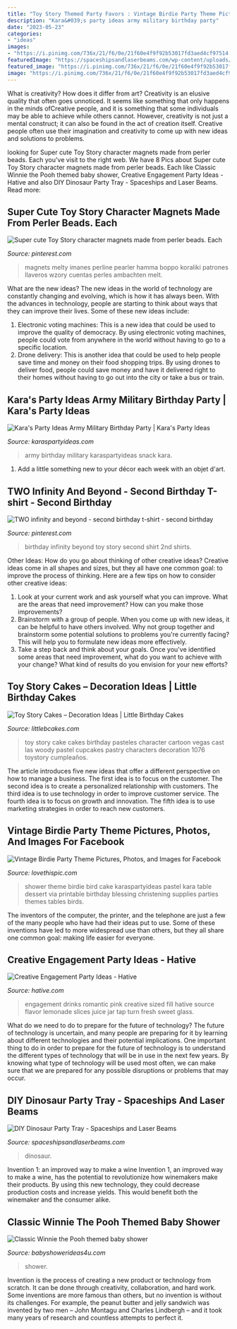 ```yaml
---
title: "Toy Story Themed Party Favors : Vintage Birdie Party Theme Pictures, Photos, And Images For Facebook"
description: "Kara&#039;s party ideas army military birthday party"
date: "2023-05-23"
categories:
- "ideas"
images:
- "https://i.pinimg.com/736x/21/f6/0e/21f60e4f9f92b53017fd3aed4cf97514.jpg"
featuredImage: "https://spaceshipsandlaserbeams.com/wp-content/uploads/2015/09/diy-dinosaur-party-ideas-tray-54.jpg"
featured_image: "https://i.pinimg.com/736x/21/f6/0e/21f60e4f9f92b53017fd3aed4cf97514.jpg"
image: "https://i.pinimg.com/736x/21/f6/0e/21f60e4f9f92b53017fd3aed4cf97514.jpg"
---
```



What is creativity? How does it differ from art?
Creativity is an elusive quality that often goes unnoticed. It seems like something that only happens in the minds ofCreative people, and it is something that some individuals may be able to achieve while others cannot. However, creativity is not just a mental construct; it can also be found in the act of creation itself. Creative people often use their imagination and creativity to come up with new ideas and solutions to problems.

	

		
looking for Super cute Toy Story character magnets made from perler beads. Each you've visit to the right web. We have 8 Pics about Super cute Toy Story character magnets made from perler beads. Each like Classic Winnie the Pooh themed baby shower, Creative Engagement Party Ideas - Hative and also DIY Dinosaur Party Tray - Spaceships and Laser Beams. Read more:
		
    
## Super Cute Toy Story Character Magnets Made From Perler Beads. Each

<img loading=lazy src="https://i.pinimg.com/736x/21/f6/0e/21f60e4f9f92b53017fd3aed4cf97514.jpg" onerror="this.onerror=null;this.src='https://tse4.mm.bing.net/th?id=OIP.tCmLr1ZMKVY0w3LNcdMKvwHaLE&amp;pid=15.1';" alt="Super cute Toy Story character magnets made from perler beads. Each">

_Source: pinterest.com_

>magnets melty imanes perline pearler hamma boppo koraliki patrones llaveros wzory cuentas perles ambachten melt. 

	

What are the new ideas?
The new ideas in the world of technology are constantly changing and evolving, which is how it has always been. With the advances in technology, people are starting to think about ways that they can improve their lives. Some of these new ideas include: 
1. Electronic voting machines: This is a new idea that could be used to improve the quality of democracy. By using electronic voting machines, people could vote from anywhere in the world without having to go to a specific location. 
2. Drone delivery: This is another idea that could be used to help people save time and money on their food shopping trips. By using drones to deliver food, people could save money and have it delivered right to their homes without having to go out into the city or take a bus or train. 

    
## Kara&#039;s Party Ideas Army Military Birthday Party | Kara&#039;s Party Ideas

<img loading=lazy src="https://karaspartyideas.com/wp-content/uploads/2019/05/Army-Military-Birthday-Party-via-Karas-Party-Ideas-KarasPartyIdeas.com18.jpg" onerror="this.onerror=null;this.src='https://tse3.mm.bing.net/th?id=OIP.h3V0dCCcyMxmbkXOg0c0qQHaLH&amp;pid=15.1';" alt="Kara&#039;s Party Ideas Army Military Birthday Party | Kara&#039;s Party Ideas">

_Source: karaspartyideas.com_

>army birthday military karaspartyideas snack kara. 

	

1. Add a little something new to your décor each week with an objet d'art.

    
## TWO Infinity And Beyond - Second Birthday T-shirt - Second Birthday

<img loading=lazy src="https://i.pinimg.com/736x/f8/54/4e/f8544e6a4fca0a5777d2bc13be69b45b.jpg" onerror="this.onerror=null;this.src='https://tse2.mm.bing.net/th?id=OIP.WvroPnRQ1zacn4nbTRuiDQHaJ4&amp;pid=15.1';" alt="TWO infinity and beyond - second birthday t-shirt - second birthday">

_Source: pinterest.com_

>birthday infinity beyond toy story second shirt 2nd shirts. 

	

Other Ideas: How do you go about thinking of other creative ideas?
Creative ideas come in all shapes and sizes, but they all have one common goal: to improve the process of thinking. Here are a few tips on how to consider other creative ideas:
1. Look at your current work and ask yourself what you can improve. What are the areas that need improvement? How can you make those improvements?
2. Brainstorm with a group of people. When you come up with new ideas, it can be helpful to have others involved. Why not group together and brainstorm some potential solutions to problems you're currently facing? This will help you to formulate new ideas more effectively.
3. Take a step back and think about your goals. Once you've identified some areas that need improvement, what do you want to achieve with your change? What kind of results do you envision for your new efforts?

    
## Toy Story Cakes – Decoration Ideas | Little Birthday Cakes

<img loading=lazy src="http://www.littlebcakes.com/wp-content/uploads/2014/02/Toy-Story-Cake-Pictures.jpg" onerror="this.onerror=null;this.src='https://tse2.mm.bing.net/th?id=OIP.I_-m9FBSb9-OZyrRD8OkkAHaJ0&amp;pid=15.1';" alt="Toy Story Cakes – Decoration Ideas | Little Birthday Cakes">

_Source: littlebcakes.com_

>toy story cake cakes birthday pasteles character cartoon vegas cast las woody pastel cupcakes pastry characters decoration 1076 toystory cumpleaños. 

	

The article introduces five new ideas that offer a different perspective on how to manage a business. The first idea is to focus on the customer. The second idea is to create a personalized relationship with customers. The third idea is to use technology in order to improve customer service. The fourth idea is to focus on growth and innovation. The fifth idea is to use marketing strategies in order to reach new customers.

    
## Vintage Birdie Party Theme Pictures, Photos, And Images For Facebook

<img loading=lazy src="http://www.lovethispic.com/uploaded_images/60170-Vintage-Birdie-Party-Theme.jpg" onerror="this.onerror=null;this.src='https://tse3.mm.bing.net/th?id=OIP.1EDz1FMFSlzacRAEt_SqJQHaKX&amp;pid=15.1';" alt="Vintage Birdie Party Theme Pictures, Photos, and Images for Facebook">

_Source: lovethispic.com_

>shower theme birdie bird cake karaspartyideas pastel kara table dessert via printable birthday blessing christening supplies parties themes tables birds. 

	

The inventors of the computer, the printer, and the telephone are just a few of the many people who have had their ideas put to use. Some of these inventions have led to more widespread use than others, but they all share one common goal: making life easier for everyone.

    
## Creative Engagement Party Ideas - Hative

<img loading=lazy src="https://hative.com/wp-content/uploads/2015/04/engagement-party-ideas/14-engagement-party-ideas.jpg" onerror="this.onerror=null;this.src='https://tse4.mm.bing.net/th?id=OIP.6ZD_9CU6p2-E3n2wzLNy6wHaLH&amp;pid=15.1';" alt="Creative Engagement Party Ideas - Hative">

_Source: hative.com_

>engagement drinks romantic pink creative sized fill hative source flavor lemonade slices juice jar tap turn fresh sweet glass. 

	

What do we need to do to prepare for the future of technology?
The future of technology is uncertain, and many people are preparing for it by learning about different technologies and their potential implications. One important thing to do in order to prepare for the future of technology is to understand the different types of technology that will be in use in the next few years. By knowing what type of technology will be used most often, we can make sure that we are prepared for any possible disruptions or problems that may occur.

    
## DIY Dinosaur Party Tray - Spaceships And Laser Beams

<img loading=lazy src="https://spaceshipsandlaserbeams.com/wp-content/uploads/2015/09/diy-dinosaur-party-ideas-tray-54.jpg" onerror="this.onerror=null;this.src='https://tse4.mm.bing.net/th?id=OIP.y598M2WpvLMPU1EZHjrcTgHaKl&amp;pid=15.1';" alt="DIY Dinosaur Party Tray - Spaceships and Laser Beams">

_Source: spaceshipsandlaserbeams.com_

>dinosaur. 

	

Invention 1: an improved way to make a wine
Invention 1, an improved way to make a wine, has the potential to revolutionize how winemakers make their products. By using this new technology, they could decrease production costs and increase yields. This would benefit both the winemaker and the consumer alike.

    
## Classic Winnie The Pooh Themed Baby Shower

<img loading=lazy src="https://babyshowerideas4u.com/wp-content/uploads/2014/10/Classic-Winnie-the-Pooh-Baby-Shower-Tablescape.jpg" onerror="this.onerror=null;this.src='https://tse3.mm.bing.net/th?id=OIP.wAgBdYNFkr2ajEOCyRZ_NQHaLZ&amp;pid=15.1';" alt="Classic Winnie the Pooh themed baby shower">

_Source: babyshowerideas4u.com_

>shower. 

	

Invention is the process of creating a new product or technology from scratch. It can be done through creativity, collaboration, and hard work. Some inventions are more famous than others, but no invention is without its challenges. For example, the peanut butter and jelly sandwich was invented by two men – John Montagu and Charles Lindbergh – and it took many years of research and countless attempts to perfect it.

